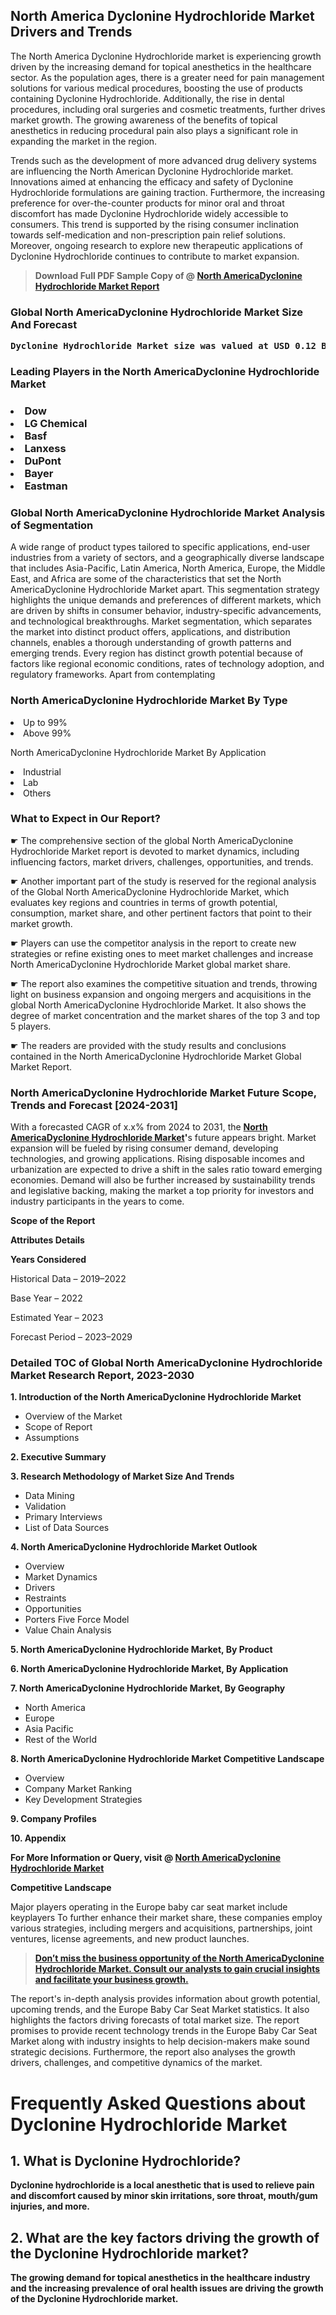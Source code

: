 <p> <h2>North America Dyclonine Hydrochloride Market Drivers and Trends</h2><p>The North America Dyclonine Hydrochloride market is experiencing growth driven by the increasing demand for topical anesthetics in the healthcare sector. As the population ages, there is a greater need for pain management solutions for various medical procedures, boosting the use of products containing Dyclonine Hydrochloride. Additionally, the rise in dental procedures, including oral surgeries and cosmetic treatments, further drives market growth. The growing awareness of the benefits of topical anesthetics in reducing procedural pain also plays a significant role in expanding the market in the region.</p><p>Trends such as the development of more advanced drug delivery systems are influencing the North American Dyclonine Hydrochloride market. Innovations aimed at enhancing the efficacy and safety of Dyclonine Hydrochloride formulations are gaining traction. Furthermore, the increasing preference for over-the-counter products for minor oral and throat discomfort has made Dyclonine Hydrochloride widely accessible to consumers. This trend is supported by the rising consumer inclination towards self-medication and non-prescription pain relief solutions. Moreover, ongoing research to explore new therapeutic applications of Dyclonine Hydrochloride continues to contribute to market expansion.</p></p><blockquote id="" class=""><strong>Download Full PDF Sample Copy of @&nbsp;<a href="https://www.verifiedmarketreports.com/download-sample/?rid=535090&utm_source=GitHub-Jan&utm_medium=285" target="_blank">North AmericaDyclonine Hydrochloride Market Report</a>&nbsp;&nbsp;</strong></blockquote><h3 id="" class=""><strong>Global&nbsp;North AmericaDyclonine Hydrochloride Market Size And Forecast</strong></h3><pre class="reader-text-block__code-block"><strong>Dyclonine Hydrochloride Market size was valued at USD 0.12 Billion in 2022 and is projected to reach USD 0.21 Billion by 2030, growing at a CAGR of 8.0% from 2024 to 2030.</strong></pre><h3 id="" class="">Leading Players in the&nbsp;North AmericaDyclonine Hydrochloride Market</h3><h3 class=""></Li><Li>Dow</Li><Li> LG Chemical</Li><Li> Basf</Li><Li> Lanxess</Li><Li> DuPont</Li><Li> Bayer</Li><Li> Eastman</h3><h3 id="" class="">Global&nbsp;North AmericaDyclonine Hydrochloride Market Analysis of Segmentation</h3><p id="" class="">A wide range of product types tailored to specific applications, end-user industries from a variety of sectors, and a geographically diverse landscape that includes Asia-Pacific, Latin America, North America, Europe, the Middle East, and Africa are some of the characteristics that set the North AmericaDyclonine Hydrochloride Market apart. This segmentation strategy highlights the unique demands and preferences of different markets, which are driven by shifts in consumer behavior, industry-specific advancements, and technological breakthroughs. Market segmentation, which separates the market into distinct product offers, applications, and distribution channels, enables a thorough understanding of growth patterns and emerging trends. Every region has distinct growth potential because of factors like regional economic conditions, rates of technology adoption, and regulatory frameworks. Apart from contemplating</p><h3 id="" class="">North AmericaDyclonine Hydrochloride Market&nbsp;By Type</h3><p></Li><Li>Up to 99%</Li><Li> Above 99%</p><div class="" data-test-id=""><p>North AmericaDyclonine Hydrochloride Market&nbsp;By Application</p></div><p class=""></Li><Li>Industrial</Li><Li> Lab</Li><Li> Others</p><div class="" data-test-id=""><h3><span class="">What to Expect in Our Report?</span></h3></div><div class="" data-test-id=""><p><span class="">☛ The comprehensive section of the global North AmericaDyclonine Hydrochloride Market report is devoted to market dynamics, including influencing factors, market drivers, challenges, opportunities, and trends.</span></p></div><div class="" data-test-id=""><p><span class="">☛ Another important part of the study is reserved for the regional analysis of the Global North AmericaDyclonine Hydrochloride Market, which evaluates key regions and countries in terms of growth potential, consumption, market share, and other pertinent factors that point to their market growth.</span></p></div><div class="" data-test-id=""><p><span class="">☛ Players can use the competitor analysis in the report to create new strategies or refine existing ones to meet market challenges and increase North AmericaDyclonine Hydrochloride Market global market share.</span></p></div><div class="" data-test-id=""><p><span class="">☛ The report also examines the competitive situation and trends, throwing light on business expansion and ongoing mergers and acquisitions in the global North AmericaDyclonine Hydrochloride Market. It also shows the degree of market concentration and the market shares of the top 3 and top 5 players.</span></p></div><div class="" data-test-id=""><p><span class="">☛ The readers are provided with the study results and conclusions contained in the North AmericaDyclonine Hydrochloride Market Global Market Report.</span></p></div><div class="" data-test-id=""><h3><span class="">North AmericaDyclonine Hydrochloride Market Future Scope, Trends and Forecast [2024-2031]</span></h3></div><div class="" data-test-id=""><p><span class="">With a forecasted CAGR of x.x% from 2024 to 2031, the <strong><a href="https://www.verifiedmarketreports.com/download-sample/?rid=535090&utm_source=GitHub-Jan&utm_medium=285" target="_blank">North AmericaDyclonine Hydrochloride Market</a>'</strong>s future appears bright. Market expansion will be fueled by rising consumer demand, developing technologies, and growing applications. Rising disposable incomes and urbanization are expected to drive a shift in the sales ratio toward emerging economies. Demand will also be further increased by sustainability trends and legislative backing, making the market a top priority for investors and industry participants in the years to come.</span></p><p id="ember66" class="ember-view reader-text-block__paragraph"><strong>Scope of the Report</strong></p><p id="ember67" class="ember-view reader-text-block__paragraph"><strong>Attributes Details</strong></p><p id="ember68" class="ember-view reader-text-block__paragraph"><strong>Years Considered</strong></p><p id="ember69" class="ember-view reader-text-block__paragraph">Historical Data &ndash; 2019&ndash;2022</p><p id="ember70" class="ember-view reader-text-block__paragraph">Base Year &ndash; 2022</p><p id="ember71" class="ember-view reader-text-block__paragraph">Estimated Year &ndash; 2023</p><p id="ember72" class="ember-view reader-text-block__paragraph">Forecast Period &ndash; 2023&ndash;2029</p></div><h3 id="" class="">Detailed TOC of Global North AmericaDyclonine Hydrochloride Market Research Report, 2023-2030</h3><p id="" class=""><strong>1. Introduction of the North AmericaDyclonine Hydrochloride Market</strong></p><ul><li>Overview of the Market</li><li>Scope of Report</li><li>Assumptions</li></ul><p id="" class=""><strong>2. Executive Summary</strong></p><p id="" class=""><strong>3. Research Methodology of Market Size And Trends</strong></p><ul><li>Data Mining</li><li>Validation</li><li>Primary Interviews</li><li>List of Data Sources</li></ul><p id="" class=""><strong>4. North AmericaDyclonine Hydrochloride Market Outlook</strong></p><ul><li>Overview</li><li>Market Dynamics</li><li>Drivers</li><li>Restraints</li><li>Opportunities</li><li>Porters Five Force Model</li><li>Value Chain Analysis</li></ul><p id="" class=""><strong>5. North AmericaDyclonine Hydrochloride Market, By Product</strong></p><p id="" class=""><strong>6. North AmericaDyclonine Hydrochloride Market, By Application</strong></p><p id="" class=""><strong>7. North AmericaDyclonine Hydrochloride Market, By Geography</strong></p><ul><li>North America</li><li>Europe</li><li>Asia Pacific</li><li>Rest of the World</li></ul><p id="" class=""><strong>8. North AmericaDyclonine Hydrochloride Market Competitive Landscape</strong></p><ul><li>Overview</li><li>Company Market Ranking</li><li>Key Development Strategies</li></ul><p id="" class=""><strong>9. Company Profiles</strong></p><p id="" class=""><strong>10. Appendix</strong></p><p><strong>For More Information or Query, visit&nbsp;@ <a href="https://www.verifiedmarketreports.com/product/dyclonine-hydrochloride-market-size-and-forecast/" target="_blank">North AmericaDyclonine Hydrochloride Market</a></strong></p><p id="ember61" class="ember-view reader-text-block__paragraph"><strong>Competitive Landscape</strong></p><p id="ember62" class="ember-view reader-text-block__paragraph">Major players operating in the Europe baby car seat market include keyplayers To further enhance their market share, these companies employ various strategies, including mergers and acquisitions, partnerships, joint ventures, license agreements, and new product launches.</p><blockquote id="ember63" class="ember-view reader-text-block__blockquote"><strong><a href="https://www.verifiedmarketreports.com/download-sample/?rid=535090&utm_source=GitHub-Jan&utm_medium=285" target="_blank">Don&rsquo;t miss the business opportunity of the North AmericaDyclonine Hydrochloride Market. Consult our analysts to gain crucial insights and facilitate your business growth.</a></strong></blockquote><p id="ember64" class="ember-view reader-text-block__paragraph">The report's in-depth analysis provides information about growth potential, upcoming trends, and the Europe Baby Car Seat Market statistics. It also highlights the factors driving forecasts of total market size. The report promises to provide recent technology trends in the Europe Baby Car Seat Market along with industry insights to help decision-makers make sound strategic decisions. Furthermore, the report also analyses the growth drivers, challenges, and competitive dynamics of the market.</p><p class="ember-view reader-text-block__paragraph"><strong><h1>Frequently Asked Questions about Dyclonine Hydrochloride Market</h1><h2>1. What is Dyclonine Hydrochloride?</h2><p>Dyclonine hydrochloride is a local anesthetic that is used to relieve pain and discomfort caused by minor skin irritations, sore throat, mouth/gum injuries, and more.</p><h2>2. What are the key factors driving the growth of the Dyclonine Hydrochloride market?</h2><p>The growing demand for topical anesthetics in the healthcare industry and the increasing prevalence of oral health issues are driving the growth of the Dyclonine Hydrochloride market.</p><!-- and so on... --></body></html></strong></p>
